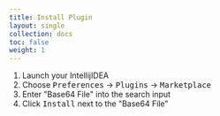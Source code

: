 ```yaml
---
title: Install Plugin
layout: single
collection: docs
toc: false
weight: 1
---
```


1. Launch your IntellijIDEA
2. Choose <kbd>Preferences</kbd> &rarr; <kbd>Plugins</kbd> &rarr; <kbd>Marketplace</kbd>
3. Enter "Base64 File" into the search input
4. Click <kbd>Install</kbd> next to the "Base64 File"

